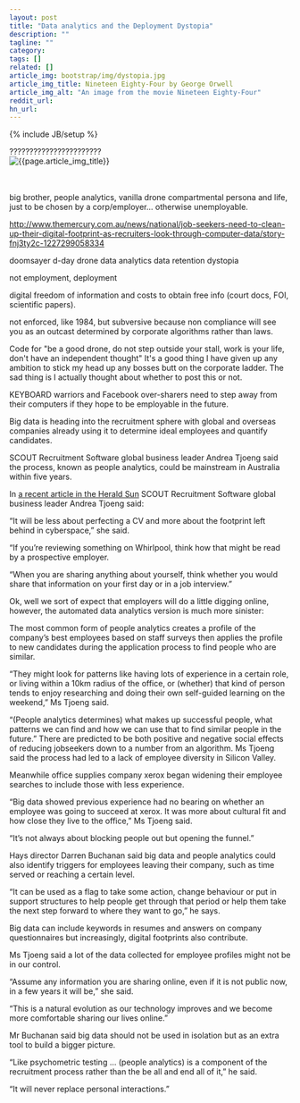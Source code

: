 ```yaml
---
layout: post
title: "Data analytics and the Deployment Dystopia"
description: ""
tagline: ""
category: 
tags: []
related: []
article_img: bootstrap/img/dystopia.jpg
article_img_title: Nineteen Eighty-Four by George Orwell
article_img_alt: "An image from the movie Nineteen Eighty-Four"
reddit_url:
hn_url:
---
```

{% include JB/setup %}
<div class="intro">
  <div class="intro-txt">
    ???????????????????????
  </div>
<div class="intro-img-border">
<div class="intro-img-bevel">
<div class="intro-img">
<img class="article-image" alt="{{page.article_img_title}}" title="{{page.article_img_title}}" src="{{ASSET_PATH}}/{{page.article_img}}"/>
</div>
</div>
</div>
</div>
<br/>
<br/>

big brother, people analytics, vanilla drone compartmental persona and life, just to be chosen by a corp/employer... otherwise unemployable.

http://www.themercury.com.au/news/national/job-seekers-need-to-clean-up-their-digital-footprint-as-recruiters-look-through-computer-data/story-fnj3ty2c-1227299058334

doomsayer
d-day
drone
data analytics
data retention
dystopia

not employment, deployment

digital
freedom of information and costs to obtain free info (court docs, FOI, scientific papers).

not enforced, like 1984, but subversive because non compliance will see you as an outcast determined by corporate algorithms rather than laws. 


Code for "be a good drone, do not step outside your stall, work is your life, don't have an independent thought" It's a good thing I have given up any ambition to stick my head up any bosses butt on the corporate ladder. The sad thing is I actually thought about whether to post this or not.


KEYBOARD warriors and Facebook over-sharers need to step away from their computers if they hope to be employable in the future.

Big data is heading into the recruitment sphere with global and overseas companies already using it to determine ideal employees and quantify candidates.

SCOUT Recruitment Software global business leader Andrea Tjoeng said the process, known as people analytics, could be mainstream in Australia within five years.


In [a recent article in the Herald Sun][1] SCOUT Recruitment Software global business leader Andrea Tjoeng said:

“It will be less about perfecting a CV and more about the footprint left behind in cyberspace,” she said.

“If you’re reviewing something on Whirlpool, think how that might be read by a prospective employer.

“When you are sharing anything about yourself, think whether you would share that information on your first day or in a job interview.”

Ok, well we sort of expect that employers will do a little digging online, however, the automated data analytics version is much more sinister:

The most common form of people analytics creates a profile of the company’s best employees based on staff surveys then applies the profile to new candidates during the application process to find people who are similar.

“They might look for patterns like having lots of experience in a certain role, or living within a 10km radius of the office, or (whether) that kind of person tends to enjoy researching and doing their own self-guided learning on the weekend,” Ms Tjoeng said.








“(People analytics determines) what makes up successful people, what patterns we can find and how we can use that to find similar people in the future.”
There are predicted to be both positive and negative social effects of reducing jobseekers down to a number from an algorithm.
Ms Tjoeng said the process had led to a lack of employee diversity in Silicon Valley.




Meanwhile office supplies company xerox began widening their employee searches to include those with less experience.

“Big data showed previous experience had no bearing on whether an employee was going to succeed at xerox. It was more about cultural fit and how close they live to the office,” Ms Tjoeng said.

“It’s not always about blocking people out but opening the funnel.”

Hays director Darren Buchanan said big data and people analytics could also identify triggers for employees leaving their company, such as time served or reaching a certain level.

“It can be used as a flag to take some action, change behaviour or put in support structures to help people get through that period or help them take the next step forward to where they want to go,” he says.

Big data can include keywords in resumes and answers on company questionnaires but increasingly, digital footprints also contribute.

Ms Tjoeng said a lot of the data collected for employee profiles might not be in our control.

“Assume any information you are sharing online, even if it is not public now, in a few years it will be,” she said.

“This is a natural evolution as our technology improves and we become more comfortable sharing our lives online.”

Mr Buchanan said big data should not be used in isolation but as an extra tool to build a bigger picture.

“Like psychometric testing … (people analytics) is a component of the recruitment process rather than the be all and end all of it,” he said.

“It will never replace personal interactions.”




[1]:http://www.heraldsun.com.au/business/work/job-seekers-need-to-clean-up-their-digital-footprint-as-recruiters-look-through-computer-data/story-fnkjjdf8-1227299058334